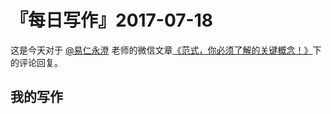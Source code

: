 # 『每日写作』2017-07-18

这是今天对于 [@易仁永澄](http://weibo.com/u/1640237087) 老师的微信文章[《范式，你必须了解的关键概念！》](http://mp.weixin.qq.com/s/1lWuTpHNa-ubH5uoxWMl2g)下的评论回复。

## 我的写作